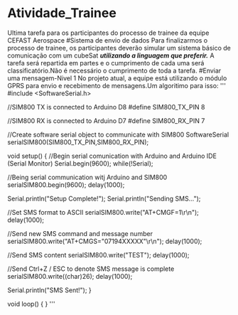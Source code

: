 # Atividade_Trainee
Ultima tarefa para os participantes do processo de trainee da equipe CEFAST Aerospace
#Sistema de envio de dados
Para finalizarmos o processo de trainee, os participantes deverão simular um sistema básico de comunicação com um cubeSat **_utilizando a linguagem que preferir._**
A tarefa será repartida em partes e o cumprimento de cada uma será classificatório.Não é necessário o cumprimento de toda a tarefa.
#Enviar uma mensagem-Nivel 1
No projeto atual, a equipe está utilizando o módulo GPRS para envio e recebimento de mensagens.Um algoritimo para isso:
'''
#include <SoftwareSerial.h>
 
//SIM800 TX is connected to Arduino D8
#define SIM800_TX_PIN 8
 
//SIM800 RX is connected to Arduino D7
#define SIM800_RX_PIN 7
 
//Create software serial object to communicate with SIM800
SoftwareSerial serialSIM800(SIM800_TX_PIN,SIM800_RX_PIN);
 
void setup() {
  //Begin serial comunication with Arduino and Arduino IDE (Serial Monitor)
  Serial.begin(9600);
  while(!Serial);
   
  //Being serial communication witj Arduino and SIM800
  serialSIM800.begin(9600);
  delay(1000);
   
  Serial.println("Setup Complete!");
  Serial.println("Sending SMS...");
   
  //Set SMS format to ASCII
  serialSIM800.write("AT+CMGF=1\r\n");
  delay(1000);
 
  //Send new SMS command and message number
  serialSIM800.write("AT+CMGS=\"07194XXXXX\"\r\n");
  delay(1000);
   
  //Send SMS content
  serialSIM800.write("TEST");
  delay(1000);
   
  //Send Ctrl+Z / ESC to denote SMS message is complete
  serialSIM800.write((char)26);
  delay(1000);
     
  Serial.println("SMS Sent!");
}
 
void loop() {
}
'''


